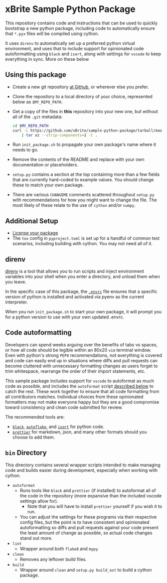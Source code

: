 # xBrite Sample Python Package

This repository contains code and instructions that can be used to quickly
bootstrap a new python package, including code to automatically ensure that
`*.pyx` files will be compiled using cython.

It uses `direnv` to automatically set up a preferred python virtual
environment, and uses that to include support for opinionated code
autoformatting using `black` and `isort`, along with settings for `vscode` to
keep everything in sync. More on these below

## Using this package

- Create a new git repository
  [at Github](https://help.github.com/articles/create-a-repo/), or wherever
  else you prefer.
- Clone the repository to a local directory of your choice, represented below
  as `$MY_REPO_PATH`.
- Get a copy of the files in **this** repository into your new one, but without
  all of the `.git` metadata:

  ```bash
  cd $MY_REPO_PATH
  curl -L https://github.com/xBrite/sample-python-package/tarball/master \
      | tar xz --strip-components=1 -C .
  ```

- Run `init_package.sh` to propagate your own package's name where it needs
  to go.
- Remove the contents of the README and replace with your own documentation
  or placeholders.
- `setup.py` contains a section at the top containing more than a few fields
  that are currently hard-coded to example values. You should change these to
  match your own package.
- There are various `CHANGEME` comments scattered throughout `setup.py` with
  recommendations for how you might want to change the file. The most likely
  of these relate to the use of `cython` and/or `numpy`.

## Additional Setup

- [License your package](https://help.github.com/articles/licensing-a-repository/)
- The `tox` config in `pyproject.toml` is set up for a handful of common test
  scenarios, including building with cython. You may not need all of it.

## direnv

[direnv](https://direnv.net/) is a tool that allows you to run scripts and
inject environment variables into your shell when you enter a directory, and
unload them when you leave.

In the specific case of this package, the [`.envrc`](.envrc) file ensures that
a specific version of python is installed and activated via pyenv as the
current interpreter.

When you run `init_package.sh` to start your own package, it will prompt you
for a python version to use with your own updated .envrc.

## Code autoformatting

Developers can spend weeks arguing over the benefits of tabs vs spaces, or how
all code should be legible within an 80x20 `vim` terminal window. Even with
python's strong `PEP8` recommendations, not everything is covered and code can
easily end up in situations where diffs and pull requests can become cluttered
with unnecessary formatting changes as users forget to trim whitespace,
rearrange the order of their import statements, etc.

This sample package includes support for `vscode` to autoformat as much code as
possible, and includes the `autoformat` script
[described below](#bin-directory) to catch the rest. These work together to
ensure that all code formatting from all contributors matches. Individual
choices from these opinionated formatters may not make everyone happy but they
are a good compromise toward consistency and clean code submitted for review.

The recommended tools are:

- [`black`](https://github.com/psf/black),
  [`autoflake`](https://github.com/myint/autoflake), and
  [`isort`](https://pycqa.github.io/isort/) for python code.
- [`prettier`](https://prettier.io/) for markdown, json, and many other
  formats should you choose to add them.

## `bin` Directory

This directory contains several wrapper scripts intended to make managing code
and builds easier during development, especially when working with cython.

- `autoformat`
  - Runs tools like `black` and `prettier` (if installed) to autoformat all of
    the code in the repository (more expansive than the included vscode
    settings allow for).
    - Note that you will have to install `prettier` yourself if you wish it to
      run.
  - You can adjust the settings for these programs via their respective config
    files, but the point is to have consistent and opinionated autoformatting
    so diffs and pull requests against your code present the least amount of
    change as possible, so actual code changes stand out more.
- `lint`
  - Wrapper around both `flake8` and `mypy`.
- `clean`
  - Removes any leftover build files.
- `build`
  - Wrapper around `clean` and `setup.py build_ext` to build a cython package.
